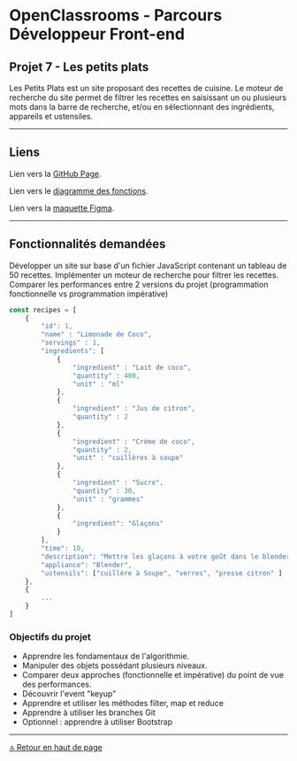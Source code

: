 # OpenClassrooms - Parcours Développeur Front-end

## <a id="start">Projet 7 - Les petits plats</a>

Les Petits Plats est un site proposant des recettes de cuisine.
Le moteur de recherche du site permet de filtrer les recettes en saisissant un ou plusieurs mots dans la barre de recherche, et/ou en sélectionnant des ingrédients, appareils et ustensiles.
___

## Liens

Lien vers la [GitHub Page](https://okuspo.github.io/P7_Les_petits_plats/).  

Lien vers le [diagramme des fonctions](https://whimsical.com/p7-les-petits-plats-v1-NyNKLgzuPJdexavg1fegBN).  

Lien vers la [maquette Figma](https://www.figma.com/file/xqeE1ZKlHUWi2Efo8r73NK/UI-Design-Les-Petits-Plats-FR?node-id=0%3A1).  

___

## Fonctionnalités demandées

Développer un site sur base d'un fichier JavaScript contenant un tableau de 50 recettes.
Implémenter un moteur de recherche pour filtrer les recettes.
Comparer les performances entre 2 versions du projet (programmation fonctionnelle vs programmation impérative)

```js
const recipes = [
    {
        "id": 1,
        "name" : "Limonade de Coco",
        "servings" : 1,
        "ingredients": [
            {
                "ingredient" : "Lait de coco",
                "quantity" : 400,
                "unit" : "ml"
            },
            {
                "ingredient" : "Jus de citron",
                "quantity" : 2
            },
            {
                "ingredient" : "Crème de coco",
                "quantity" : 2,
                "unit" : "cuillères à soupe"
            },
            {
                "ingredient" : "Sucre",
                "quantity" : 30,
                "unit" : "grammes"
            },
            {
                "ingredient": "Glaçons"
            }
        ],
        "time": 10,
        "description": "Mettre les glaçons à votre goût dans le blender, ajouter le lait, la crème de coco, le jus de 2 citrons et le sucre. Mixer jusqu'à avoir la consistence désirée",
        "appliance": "Blender",
        "ustensils": ["cuillère à Soupe", "verres", "presse citron" ]
    },
    {
        ...
    }
]
```

### Objectifs du projet

- Apprendre les fondamentaux de l'algorithmie.
- Manipuler des objets possédant plusieurs niveaux.
- Comparer deux approches (fonctionnelle et impérative) du point de vue des performances.
- Découvrir l'event "keyup"
- Apprendre et utiliser les méthodes filter, map et reduce
- Apprendre à utiliser les branches Git
- Optionnel : apprendre à utiliser Bootstrap

___
[:top: Retour en haut de page](#start)

